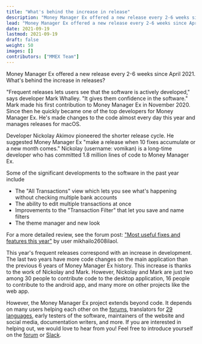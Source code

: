 ```yaml
---
title: "What's behind the increase in release"
description: "Money Manager Ex offered a new release every 2-6 weeks since April 2021. What's behind the increase in releases?"
lead: "Money Manager Ex offered a new release every 2-6 weeks since April 2021. What's behind the increase in releases?"
date: 2021-09-19
lastmod: 2021-09-19
draft: false
weight: 50
images: []
contributors: ["MMEX Team"]
---
```


Money Manager Ex offered a new release every 2-6 weeks since April 2021. What's behind the increase in releases?

"Frequent releases lets users see that the software is actively developed," says developer Mark Whalley. "It gives them confidence in the software." Mark made his first contribution to Money Manager Ex in November 2020. Since then he quickly became one of the top developers for Money Manager Ex. He's made changes to the code almost every day this year and manages releases for macOS.

Developer Nickolay Akimov pioneered the shorter release cycle. He suggested Money Manager Ex "make a release when 10 fixes accumulate or a new month comes." Nickolay (username: vomikan) is a long-time developer who has committed 1.8 million lines of code to Money Manager Ex.

Some of the significant developments to the software in the past year include

- The "All Transactions" view which lets you see what's happening without checking multiple bank accounts
- The ability to edit multiple transactions at once
- Improvements to the "Transaction Filter" that let you save and name filters
- The theme manager and new look

For a more detailed review, see the forum post: ["Most useful fixes and features this year"](https://forum.moneymanagerex.org/viewtopic.php?f=10&p=22397#p22397) by user mikhailo2608ilaol.

This year's frequent releases correspond with an increase in development. The last two years have more code changes on the main application than the previous 6 years of Money Manager Ex history. This increase is thanks to the work of Nickolay and Mark. However, Nickolay and Mark are just two among 30 people to contribute code to the desktop application, 16 people to contribute to the android app, and many more on other projects like the web app.

However, the Money Manager Ex project extends beyond code. It depends on many users helping each other on the [forums](https://forum.moneymanagerex.org/), translators for [29 languages](https://forum.moneymanagerex.org/), early testers of the software, maintainers of the website and social media, documentation writers, and more. If you are interested in helping out, we would love to hear from you! Feel free to introduce yourself on the [forum](https://forum.moneymanagerex.org/) or [Slack](http://slack.moneymanagerex.org/).